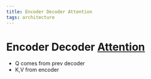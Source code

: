 ```yaml
---
title: Encoder Decoder Attention
tags: architecture 
---
```


# Encoder Decoder [Attention](Attention.md)
- Q comes from prev decoder
- K,V from encoder






































